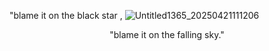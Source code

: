 
 "blame it on the black star ,
![Untitled1365_20250421111206](https://github.com/user-attachments/assets/ad6c6105-4e5e-45be-a8e7-2f265b88b590)
 <p align="center">  "blame it on the falling sky."
